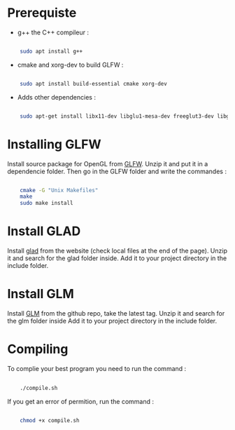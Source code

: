 # Prerequiste

* g++ the C++ compileur :
``` bash

	sudo apt install g++

```
 
* cmake and xorg-dev to build GLFW :
``` bash

	sudo apt install build-essential cmake xorg-dev

```

* Adds other dependencies :
```bash 

	sudo apt-get install libx11-dev libglu1-mesa-dev freeglut3-dev libglew2.2 libglew-dev libglu1-mesa libgl1-mesa-glx libgl1-mesa-dev libglfw3-dev libglfw3

```

# Installing GLFW 

Install source package for OpenGL from <a href="https://glfw.org/download.html">GLFW</a>.
Unzip it and put it in a dependencie folder.
Then go in the GLFW folder and write the commandes :
```bash

	cmake -G "Unix Makefiles"
	make
	sudo make install  

```

# Install GLAD 
Install <a href="https://glad.dav1d.de/">glad</a> from the website (check local files at the end of the page).
Unzip it and search for the glad folder inside.
Add it to your project directory in the include folder.

# Install GLM
Install <a href="https://github.com/g-truc/glm/tags">GLM</a> from the github repo, take the latest tag.
Unzip it and search for the glm folder inside
Add it to your project directory in the include folder.

# Compiling
To complie your best program you need to run the command :
``` bash
	
	./compile.sh

```

If you get an error of permition, run the command :
``` bash

	chmod +x compile.sh

```

